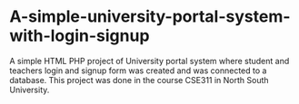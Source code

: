 # A-simple-university-portal-system-with-login-signup
 A simple HTML PHP project of University portal system where student and teachers login and signup form was created and was connected to a database. This project was done in the course CSE311 in North South University.
